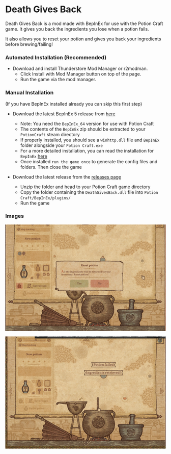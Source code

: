 # Death Gives Back
Death Gives Back is a mod made with BepInEx for use with the Potion Craft game. It gives you back the ingredients you lose when a potion fails.

It also allows you to reset your potion and gives you back your ingredients before brewing/failing!

### Automated Installation (Recommended)

- Download and install Thunderstore Mod Manager or r2modman.
    - Click Install with Mod Manager button on top of the page.
    - Run the game via the mod manager.

### Manual Installation
(If you have BepInEx installed already you can skip this first step)
- Download the latest BepInEx 5 release from [here](https://github.com/BepInEx/BepInEx/releases)
    - Note: You need the `BepInEx_64` version for use with Potion Craft
    - The contents of the `BepInEx` zip should be extracted to your `PotionCraft` steam directory
    - If properly installed, you should see a `winhttp.dll` file and `BepInEx` folder alongside your `Potion Craft.exe`
    - For a more detailed installation, you can read the installation for `BepInEx` [here](https://docs.bepinex.dev/articles/user_guide/installation/index.html)
    - Once installed `run the game once` to generate the config files and folders. Then close the game

- Download the latest release from the [releases page](https://github.com/MattDeDuck/DeathGivesBack/releases)
    - Unzip the folder and head to your Potion Craft game directory
    - Copy the folder containing the `DeathGivesBack.dll` file into `Potion Craft/BepInEx/plugins/`
    - Run the game


### Images

![Reset Text](https://github.com/MattDeDuck/DeathGivesBack/blob/master/images/screen1.png?raw=true)

![Failed Retrieve](https://github.com/MattDeDuck/DeathGivesBack/blob/master/images/screen2.png?raw=true)